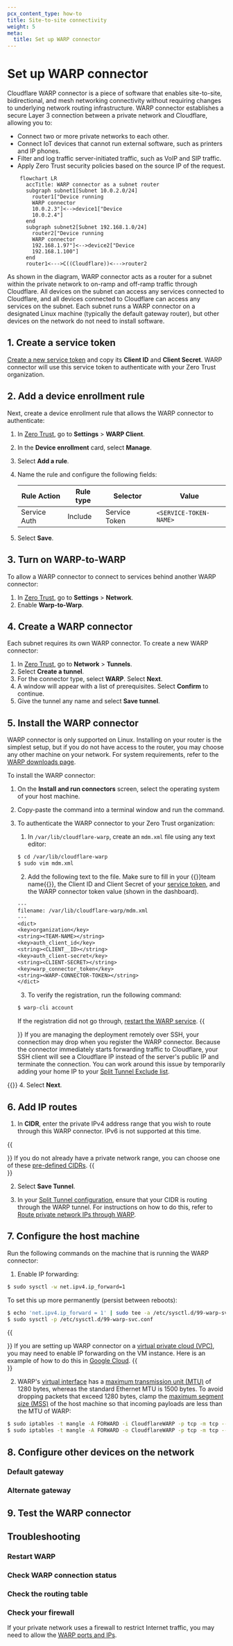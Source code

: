 ```yaml
---
pcx_content_type: how-to
title: Site-to-site connectivity
weight: 5
meta:
  title: Set up WARP connector
---
```


# Set up WARP connector

Cloudflare WARP connector is a piece of software that enables site-to-site, bidirectional, and mesh networking connectivity without requiring changes to underlying network routing infrastructure. WARP connector establishes a secure Layer 3 connection between a private network and Cloudflare, allowing you to:

- Connect two or more private networks to each other.
- Connect IoT devices that cannot run external software, such as printers and IP phones.
- Filter and log traffic server-initiated traffic, such as VoIP and SIP traffic.
- Apply Zero Trust security policies based on the source IP of the request.

```mermaid
    flowchart LR
      accTitle: WARP connector as a subnet router
      subgraph subnet1[Subnet 10.0.2.0/24]
        router1["Device running 
        WARP connector
        10.0.2.3"]<-->device1["Device
        10.0.2.4"]
      end
      subgraph subnet2[Subnet 192.168.1.0/24]
        router2["Device running 
        WARP connector
        192.168.1.97"]<-->device2["Device
        192.168.1.100"]
      end
      router1<--->C((Cloudflare))<--->router2

```

As shown in the diagram, WARP connector acts as a router for a subnet within the private network to on-ramp and off-ramp traffic through Cloudflare. All devices on the subnet can access any services connected to Cloudflare, and all devices connected to Cloudflare can access any services on the subnet. Each subnet runs a WARP connector on a designated Linux machine (typically the default gateway router), but other devices on the network do not need to install software.

## 1. Create a service token

[Create a new service token](/cloudflare-one/identity/service-tokens/#create-a-service-token) and copy its **Client ID** and **Client Secret**. WARP connector will use this service token to authenticate with your Zero Trust organization.

## 2. Add a device enrollment rule

Next, create a device enrollment rule that allows the WARP connector to authenticate:

1. In [Zero Trust](https://one.dash.cloudflare.com), go to **Settings** > **WARP Client**.
2. In the **Device enrollment** card, select **Manage**.
3. Select **Add a rule**.
4. Name the rule and configure the following fields:

    | Rule Action  | Rule type | Selector      | Value          |
    | ------------ | --------- | ------------- | -------------- |
    | Service Auth | Include   | Service Token | `<SERVICE-TOKEN-NAME>` |

5. Select **Save**.

## 3. Turn on WARP-to-WARP

To allow a WARP connector to connect to services behind another WARP connector:

1. In [Zero Trust](https://one.dash.cloudflare.com), go to **Settings** > **Network**.
2. Enable **Warp-to-Warp**.

## 4. Create a WARP connector

Each subnet requires its own WARP connector. To create a new WARP connector:

1. In [Zero Trust](https://one.dash.cloudflare.com), go to **Network** > **Tunnels**.
2. Select **Create a tunnel**.
3. For the connector type, select **WARP**. Select **Next**.
4. A window will appear with a list of prerequisites. Select **Confirm** to continue.
5. Give the tunnel any name and select **Save tunnel**.

## 5. Install the WARP connector

WARP connector is only supported on Linux.  Installing on your router is the simplest setup, but if you do not have access to the router, you may choose any other machine on your network. For system requirements, refer to the [WARP downloads page](/cloudflare-one/connections/connect-devices/warp/download-warp/#linux).

To install the WARP connector:

1. On the **Install and run connectors** screen, select the operating system of your host machine.
2. Copy-paste the command into a terminal window and run the command.
3. To authenticate the WARP connector to your Zero Trust organization:
    1. In `/var/lib/cloudflare-warp`, create an `mdm.xml` file using any text editor:

      ```sh
      $ cd /var/lib/cloudflare-warp
      $ sudo vim mdm.xml
      ```
    2. Add the following text to the file. Make sure to fill in your {{<glossary-tooltip term_id="team name">}}team name{{</glossary-tooltip>}}, the Client ID and Client Secret of your [service token](#1-create-a-service-token), and the WARP connector token value (shown in the dashboard).

      ```txt
      ---
      filename: /var/lib/cloudflare-warp/mdm.xml
      ---
      <dict>
      <key>organization</key>
      <string><TEAM-NAME></string>
      <key>auth_client_id</key>
      <string><CLIENT__ID></string>
      <key>auth_client-secret</key>
      <string><CLIENT-SECRET></string>
      <key>warp_connector_token</key>
      <string><WARP-CONNECTOR-TOKEN></string>
      </dict>
      ```
    3. To verify the registration, run the following command:
      ```sh
      $ warp-cli account
      ```

      If the registration did not go through, [restart the WARP service](#restart-warp).
{{<Aside type="warning" header="Warning">}}
If you are managing the deployment remotely over SSH, your connection may drop when you register the WARP connector. Because the connector immediately starts forwarding traffic to Cloudflare, your SSH client will see a Cloudflare IP instead of the server's public IP and terminate the connection. You can work around this issue by temporarily adding your home IP to your [Split Tunnel Exclude list](/cloudflare-one/connections/connect-devices/warp/configure-warp/route-traffic/split-tunnels/).

{{</Aside>}}
4. Select **Next**.

## 6. Add IP routes

1. In **CIDR**, enter the private IPv4 address range that you wish to route through this WARP connector. IPv6 is not supported at this time.

{{<Aside type="note">}}
If you do not already have a private network range, you can choose one of these [pre-defined CIDRs](https://datatracker.ietf.org/doc/html/rfc1918#section-3).
{{</Aside>}}

2. Select **Save Tunnel**.

3. In your [Split Tunnel configuration](/cloudflare-one/connections/connect-devices/warp/configure-warp/route-traffic/split-tunnels/), ensure that your CIDR is routing through the WARP tunnel. For instructions on how to do this, refer to [Route private network IPs through WARP](/cloudflare-one/connections/connect-networks/private-net/cloudflared/#3-route-private-network-ips-through-warp).

## 7. Configure the host machine

Run the following commands on the machine that is running the WARP connector:

1. Enable IP forwarding:

  ```sh
  $ sudo sysctl -w net.ipv4.ip_forward=1
  ```

  To set this up more permanently (persist between reboots):

  ```sh
  $ echo 'net.ipv4.ip_forward = 1' | sudo tee -a /etc/sysctl.d/99-warp-svc.conf
  $ sudo sysctl -p /etc/sysctl.d/99-warp-svc.conf
  ```

{{<Aside type="note" header="IP forwarding on VPC">}}
If you are setting up WARP connector on a [virtual private cloud (VPC)](/learning/cloud/what-is-a-virtual-private-cloud/), you may need to enable IP forwarding on the VM instance. Here is an example of how to do this in [Google Cloud](https://cloud.google.com/vpc/docs/using-routes#canipforward).
{{</Aside>}}

2. WARP's [virtual interface](/cloudflare-one/connections/connect-devices/warp/configure-warp/route-traffic/warp-architecture/#virtual-interface) has a [maximum transmission unit (MTU)](/learning/network-layer/what-is-mtu/) of 1280 bytes, whereas the standard Ethernet MTU is 1500 bytes. To avoid dropping packets that exceed 1280 bytes, clamp the [maximum segment size (MSS)](/learning/network-layer/what-is-mss/) of the host machine so that incoming payloads are less than the MTU of WARP:

  ```sh
  $ sudo iptables -t mangle -A FORWARD -i CloudflareWARP -p tcp -m tcp --tcp-flags SYN,RST SYN -j TCPMSS --clamp-mss-to-pmtu
  $ sudo iptables -t mangle -A FORWARD -o CloudflareWARP -p tcp -m tcp --tcp-flags SYN,RST SYN -j TCPMSS --clamp-mss-to-pmtu

  ```

## 8. Configure other devices on the network

### Default gateway

### Alternate gateway

## 9. Test the WARP connector

## Troubleshooting

### Restart WARP

### Check WARP connection status

### Check the routing table

### Check your firewall

If your private network uses a firewall to restrict Internet traffic, you may need to allow the [WARP ports and IPs](/cloudflare-one/connections/connect-devices/warp/deployment/firewall/).
